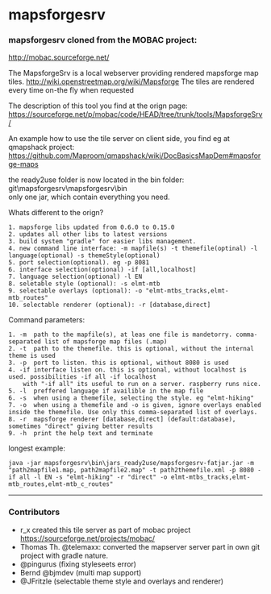 # mapsforgesrv

### mapsforgesrv cloned from the MOBAC project:
http://mobac.sourceforge.net/

The MapsforgeSrv is a local webserver providing rendered mapsforge map tiles.
http://wiki.openstreetmap.org/wiki/Mapsforge
The tiles are rendered every time on-the fly when requested

The description of this tool you find at the orign page:
https://sourceforge.net/p/mobac/code/HEAD/tree/trunk/tools/MapsforgeSrv/

An example how to use the tile server on client side, you find eg at qmapshack project:
https://github.com/Maproom/qmapshack/wiki/DocBasicsMapDem#mapsforge-maps

the ready2use folder is now located in the bin folder: git\mapsforgesrv\mapsforgesrv\bin<br/>
only one jar, which contain everything you need.

Whats different to the orign?

	1. mapsforge libs updated from 0.6.0 to 0.15.0
	2. updates all other libs to latest versions
	3. build system "gradle" for easier libs management.
	4. new command line interface: -m mapfile(s) -t themefile(optinal) -l language(optional) -s themeStyle(optional)
	5. port selection(optional). eg -p 8081
	6. interface selection(optional) -if [all,localhost]
	7. language selection(optional) -l EN
    8. seletable style (optional): -s elmt-mtb
    9. selectable overlays (optional): -o "elmt-mtbs_tracks,elmt-mtb_routes"
    10. selectable renderer (optional): -r [database,direct]
	

Command parameters:

	1. -m  path to the mapfile(s), at leas one file is mandetorry. comma-separated list of mapsforge map files (.map)
	2. -t  path to the themefile. this is optional, without the internal theme is used
	3. -p  port to listen. this is optional, without 8080 is used
	4. -if interface listen on. this is optional, without localhost is used. possibilities -if all -if localhost
		with "-if all" its useful to run on a server. raspberry runs nice.
	5. -l  preffered language if availible in the map file
    6. -s  when using a themefile, selecting the style. eg "elmt-hiking"
    7. -o  when using a themefile and -o is given, ignore overlays enabled inside the themefile. Use only this comma-separated list of overlays.
    8. -r  mapsforge renderer [database,direct] (default:database), sometimes "direct" giving better results
    9. -h  print the help text and terminate
    

longest example:
```console
java -jar mapsforgesrv\bin\jars_ready2use/mapsforgesrv-fatjar.jar -m "path2mapfile1.map, path2mapfile2.map" -t path2themefile.xml -p 8080 -if all -l EN -s "elmt-hiking" -r "direct" -o elmt-mtbs_tracks,elmt-mtb_routes,elmt-mtb_c_routes"
```


-------------
### Contributors
- r_x created this tile server as part of mobac project https://sourceforge.net/projects/mobac/
- Thomas Th. @telemaxx: converted the mapserver server part in own git project with gradle nature.
- @pingurus (fixing styleseets error)
- Bernd @bjmdev (multi map support)
- @JFritzle (selectable theme style and overlays and renderer)

